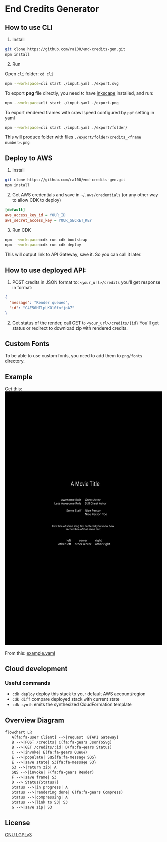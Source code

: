 # End Credits Generator

## How to use CLI

1. Install

```sh
git clone https://github.com/ra100/end-credits-gen.git
npm install
```

2. Run

Open `cli` folder: `cd cli`

```bash
npm --workspace=cli start ./input.yaml ./export.svg
```

To export **png** file directly, you need to have [inkscape](https://inkscape.org)
installed, and run:

```bash
npm --workspace=cli start ./input.yaml ./export.png
```

To export rendered frames with crawl speed configured by `ppf` setting in yaml

```bash
npm --workspace=cli start ./input.yaml ./export/folder/
```

This will produce folder with files `./export/folder/credits_<frame number>.png`

## Deploy to AWS

1. Install

```sh
git clone https://github.com/ra100/end-credits-gen.git
npm install
```

2. Get AWS credentials and save in `~/.aws/credentials` (or any other way to allow CDK to deploy)

```ini
[default]
aws_access_key_id = YOUR_ID
aws_secret_access_key = YOUR_SECRET_KEY
```

3. Run CDK

```bash
npm --workspace=cdk run cdk bootstrap
npm --workspace=cdk run cdk deploy
```

This will output link to API Gateway, save it. So you can call it later.

## How to use deployed API:

1. POST credits in JSON format to: `<your_url>/credits`
   you'll get response in format:

```json
{
  "message": "Render queued",
  "id": "C4E50HTlpLKOl0fnfjoA7"
}
```

2. Get status of the render, call GET to `<your_url>/credits/{id}`
   You'll get status or redirect to download zip with rendered credits.

## Custom Fonts

To be able to use custom fonts, you need to add them to `png/fonts` directory.

## Example

Get this:
![](./example.svg)

From this: [example.yaml](./example.yaml)

## Cloud development

### Useful commands

- `cdk deploy` deploy this stack to your default AWS account/region
- `cdk diff` compare deployed stack with current state
- `cdk synth` emits the synthesized CloudFormation template

## Overview Diagram

```mermaid
flowchart LR
   A[fa:fa-user Client] -->|request| B{API Gateway}
   B -->|POST /credits| C(fa:fa-gears JsonToSvg)
   B -->|GET /credits/:id| D(fa:fa-gears Status)
   C -->|invoke| E(fa:fa-gears Queue)
   E -->|populate| SQS{fa:fa-message SQS}
   E -->|save state| S3{fa:fa-message S3}
   S3 -->|return zip| A
   SQS -->|invoke| F(fa:fa-gears Render)
   F -->|save frame| S3
   D --> Status{Status?}
   Status -->|in progress| A
   Status -->|rendering done| G(fa:fa-gears Compress)
   Status -->|compressing| A
   Status -->|link to S3| S3
   G -->|save zip| S3
```

## License

[GNU LGPLv3](./LICENSE)
